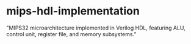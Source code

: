 # mips-hdl-implementation
"MIPS32 microarchitecture implemented in Verilog HDL, featuring ALU, control unit, register file, and memory subsystems."
